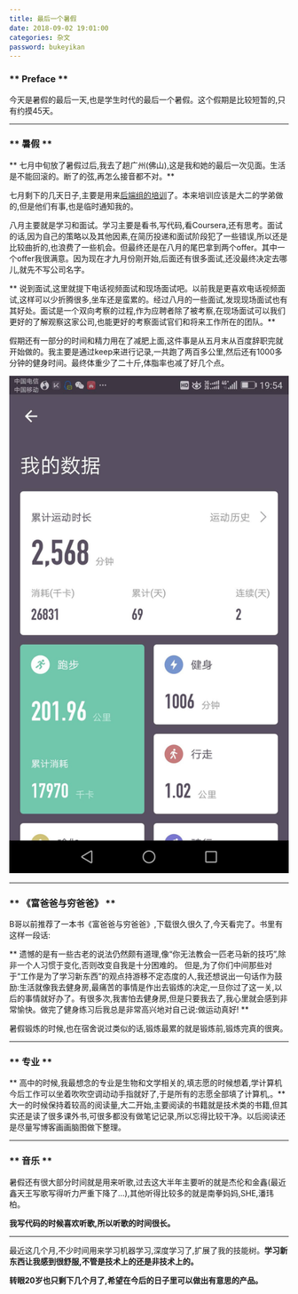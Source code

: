 ```yaml
---
title: 最后一个暑假
date: 2018-09-02 19:01:00
categories: 杂文
password: bukeyikan
---
```

### ** Preface **

今天是暑假的最后一天,也是学生时代的最后一个暑假。这个假期是比较短暂的,只有约摸45天。
**************************
### ** 暑假 **

** 七月中旬放了暑假过后,我去了趟广州(佛山),这是我和她的最后一次见面。生活是不能回滚的。断了的弦,再怎么接音都不对。**

七月剩下的几天日子,主要是用来[后端组的培训](https://github.com/cumtflyingstudio/BE-Summer-Camp-2018)了。本来培训应该是大二的学弟做的,但是他们有事,也是临时通知我的。

八月主要就是学习和面试。学习主要是看书,写代码,看Coursera,还有思考。面试的话,因为自己的策略以及其他因素,在简历投递和面试阶段犯了一些错误,所以还是比较曲折的,也浪费了一些机会。但最终还是在八月的尾巴拿到两个offer。其中一个offer我很满意。因为现在才九月份刚开始,后面还有很多面试,还没最终决定去哪儿,就先不写公司名字。

** 说到面试,这里就提下电话视频面试和现场面试吧。以前我是更喜欢电话视频面试,这样可以少折腾很多,坐车还是蛮累的。经过八月的一些面试,发现现场面试也有其好处。<span class="under0">面试是一个双向考察的过程,作为应聘者除了被考察,在现场面试可以我们更好的了解观察这家公司,也能更好的考察面试官们和将来工作所在的团队。</span>**

假期还有一部分的时间和精力用在了减肥上面,这件事是从五月末从百度辞职完就开始做的。我主要是通过keep来进行记录,一共跑了两百多公里,然后还有1000多分钟的健身时间。最终体重少了二十斤,体脂率也减了好几个点。

![1.png](/img/杂文/The-last-summer-vocation/1.jpeg)

**************************
### ** 《富爸爸与穷爸爸》 **

B哥以前推荐了一本书《富爸爸与穷爸爸》,下载很久很久了,今天看完了。书里有这样一段话:

** 遗憾的是有一些古老的说法仍然颇有道理,像“你无法教会一匹老马新的技巧”,除非一个人习惯于变化,否则改变自我是十分困难的。
但是,为了你们中间那些对于“工作是为了学习新东西”的观点持游移不定态度的人,我还想说出一句话作为鼓励:<span class="under0">生活就像我去健身房,最痛苦的事情是作出去锻炼的决定,一旦你过了这一关,以后的事情就好办了。有很多次,我害怕去健身房,但是只要我去了,我心里就会感到非常愉快。做完了健身练习后我总是非常高兴地对自己说:做运动真好!</span> **

暑假锻炼的时候,也在宿舍说过类似的话,锻炼最累的就是锻炼前,锻炼完真的很爽。

**************************
### ** 专业 **

** 高中的时候,我最想念的专业是生物和文学相关的,填志愿的时候想着,学计算机今后工作可以坐着吹吹空调动动手指就好了,于是所有的志愿全部填了计算机,。**大一的时候保持着较高的阅读量,大二开始,主要阅读的书籍就是技术类的书籍,但其实还是读了很多课外书,可很多都没有做笔记记录,所以忘得比较干净。以后阅读还是尽量写博客画画脑图做下整理。

**************************
### ** 音乐 **

暑假还有很大部分时间就是用来听歌,过去这大半年主要听的就是杰伦和金鑫(最近鑫天王写歌写得听力严重下降了...),其他听得比较多的就是南拳妈妈,SHE,潘玮柏。

**<span class="under0">我写代码的时候喜欢听歌,所以听歌的时间很长。</span>**

**************************

最近这几个月,不少时间用来学习机器学习,深度学习了,扩展了我的技能树。**学习新东西让我感到很舒服,不管是技术上的还是非技术上的。**

**<span class="under0"> 转眼20岁也只剩下几个月了,希望在今后的日子里可以做出有意思的产品。</span>**